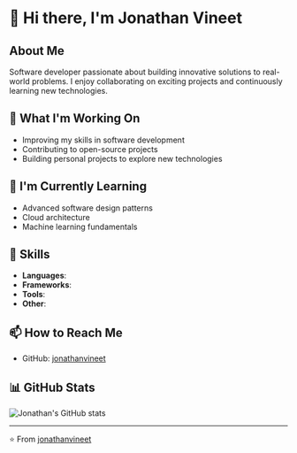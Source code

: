 # 👋 Hi there, I'm Jonathan Vineet

## About Me
Software developer passionate about building innovative solutions to real-world problems. I enjoy collaborating on exciting projects and continuously learning new technologies.

## 🔭 What I'm Working On
- Improving my skills in software development
- Contributing to open-source projects
- Building personal projects to explore new technologies

## 🌱 I'm Currently Learning
- Advanced software design patterns
- Cloud architecture
- Machine learning fundamentals

## 💼 Skills
- **Languages**: 
- **Frameworks**: 
- **Tools**: 
- **Other**: 

## 📫 How to Reach Me
- GitHub: [jonathanvineet](https://github.com/jonathanvineet)

## 📊 GitHub Stats
![Jonathan's GitHub stats](https://github-readme-stats.vercel.app/api?username=jonathanvineet&show_icons=true&theme=radical)

---
⭐️ From [jonathanvineet](https://github.com/jonathanvineet)
